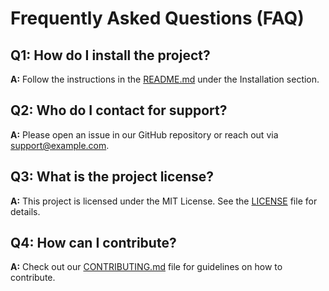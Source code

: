 # Frequently Asked Questions (FAQ)

## Q1: How do I install the project?

**A:** Follow the instructions in the [README.md](README.md) under the Installation section.

## Q2: Who do I contact for support?

**A:** Please open an issue in our GitHub repository or reach out via [support@example.com](mailto:support@example.com).

## Q3: What is the project license?

**A:** This project is licensed under the MIT License. See the [LICENSE](LICENSE) file for details.

## Q4: How can I contribute?

**A:** Check out our [CONTRIBUTING.md](CONTRIBUTING.md) file for guidelines on how to contribute.
